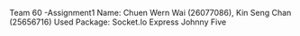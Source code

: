 Team 60 -Assignment1
Name: Chuen Wern Wai (26077086), Kin Seng Chan (25656716)
Used Package:
Socket.Io
Express
Johnny Five
